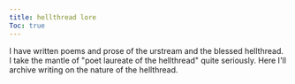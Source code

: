 ```yaml
---
title: hellthread lore
Toc: true
---
```


I have written poems and prose of the urstream and the blessed hellthread. I take the mantle of "poet laureate of the hellthread" quite seriously. Here I'll archive writing on the nature of the hellthread.